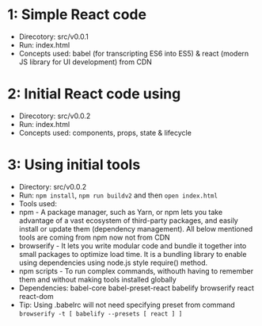 1: Simple React code
====================
* Direcotory: src/v0.0.1
* Run: index.html
* Concepts used: babel (for transcripting ES6 into ES5) & react (modern JS library for UI development) from CDN

2: Initial React code using 
====================
* Direcotory: src/v0.0.2
* Run: index.html
* Concepts used: components, props, state & lifecycle

3: Using initial tools
======================
* Directory: src/v0.0.2
* Run: `npm install`, `npm run buildv2` and then `open index.html`
* Tools used:
 * npm -  A package manager, such as Yarn, or npm lets you take advantage of a vast ecosystem of third-party packages, and easily install or update them (dependency management). All below mentioned tools are coming from npm now not from CDN
 * browserify - It lets you write modular code and bundle it together into small packages to optimize load time. It is a bundling library to enable using dependencies using node.js style require() method.
 * npm scripts - To run complex commands, withouth having to remember them and without making tools installed globally
* Dependencies: babel-core babel-preset-react babelify browserify react react-dom
* Tip: Using .babelrc will not need specifying preset from command `browserify -t [ babelify --presets [ react ] ]`